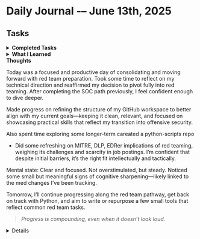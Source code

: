 # Daily Journal -– June 13th, 2025

## Tasks
<details>
<summary><strong>Completed Tasks</strong></summary>

 Setup GIT for logging

 - [ ] List item

Checked latest cybersecurity feeds/blogs
Completed red team room
Cleaned up old C# repo's
Combined and older scripthing on MITRE, DLP, EDR

</details>

<details>
<summary><strong>What I Learned</strong></summary>

- You're never too old for cybersecurity
- Take a day job - worry about certs later
- Nothing much other than what I've already pulled from blue teaming

</details>

<summary><strong>Thoughts</strong></summary>

Today was a focused and productive day of consolidating and moving forward with red team preparation. Took some time to reflect on my technical direction and reaffirmed my decision to pivot fully into red teaming. After completing the SOC path previously, I feel confident enough to dive deeper.

Made progress on refining the structure of my GitHub workspace to better align with my current goals—keeping it clean, relevant, and focused on showcasing practical skills that reflect my transition into offensive security.

Also spent time exploring some longer-term careated a python-scripts repo
 - Did some refreshing on MITRE, DLP, EDRer implications of red teaming, weighing its challenges and scarcity in job postings. I’m confident that despite initial barriers, it’s the right fit intellectually and tactically.

Mental state: Clear and focused. Not overstimulated, but steady. Noticed some small but meaningful signs of cognitive sharpening—likely linked to the med changes I’ve been tracking.

Tomorrow, I’ll continue progressing along the red team pathway, get back on track with Python, and aim to write or repurpose a few small tools that reflect common red team tasks.

> _Progress is compounding, even when it doesn’t look loud._

</details>

<details>

<!--stackedit_data:
eyJoaXN0b3J5IjpbLTY3NzMyNTU2MCwyNjA4NTkwOTIsNDk1MT
c5OTU3LDkxNDE1MzQ4NCwtNTc5MzUxMTEwLDMxODc4NDEzOSwx
NDA4MDI2NDE4LC0xODYyMDQ1NTU0LC0xMzYwOTE1MTIzLDczMD
k5ODExNl19
-->